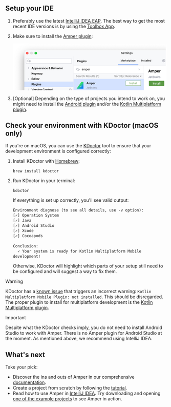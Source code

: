 ## Setup your IDE

1. Preferably use the latest [IntelliJ IDEA EAP](https://www.jetbrains.com/idea/nextversion/). 
   The best way to get the most recent IDE versions is by using the [Toolbox App](https://www.jetbrains.com/lp/toolbox/).

2. Make sure to install the [Amper plugin](https://plugins.jetbrains.com/plugin/23076-amper):

   ![](images/ij-plugin.png)

3. [Optional] Depending on the type of projects you intend to work on, you might need to install the
   [Android plugin](https://plugins.jetbrains.com/plugin/22989-android) and/or the
   [Kotlin Multiplatform plugin](https://plugins.jetbrains.com/plugin/14936-kotlin-multiplatform).

## Check your environment with KDoctor (macOS only)

If you're on macOS, you can use the [KDoctor](https://github.com/Kotlin/kdoctor) tool to ensure that your development
environment is configured correctly:

1. Install KDoctor with [Homebrew](https://brew.sh/):

   ```text
   brew install kdoctor
   ```

2. Run KDoctor in your terminal:

   ```text
   kdoctor
   ```

   If everything is set up correctly, you'll see valid output:

   ```text
   Environment diagnose (to see all details, use -v option):
   [✓] Operation System
   [✓] Java
   [✓] Android Studio
   [✓] Xcode
   [✓] Cocoapods
   
   Conclusion:
     ✓ Your system is ready for Kotlin Multiplatform Mobile development!
   ```

   Otherwise, KDoctor will highlight which parts of your setup still need to be configured and will suggest a way to fix
   them.

> [!WARNING]
> KDoctor has a [known issue](https://youtrack.jetbrains.com/issue/KMT-1077) that triggers an incorrect warning:
> `Kotlin Multiplatform Mobile Plugin: not installed`. This should be disregarded.
> The proper plugin to install for multiplatform development is the
> [Kotlin Multiplatform plugin](https://plugins.jetbrains.com/plugin/14936-kotlin-multiplatform).

> [!IMPORTANT]  
> Despite what the KDoctor checks imply, you do not need to install Android Studio to work with Amper.
> There is no Amper plugin for Android Studio at the moment. As mentioned above, we recommend using IntelliJ IDEA.

## What's next

Take your pick:

* Discover the ins and outs of Amper in our comprehensive [documentation](Documentation.md).
* Create a project from scratch by following the [tutorial](Tutorial.md).
* Read how to use Amper in [IntelliJ IDEA](Usage.md#using-amper-in-intellij-idea).
  Try downloading and opening [one of the example projects](../examples-standalone/README.md) to see Amper in action.
